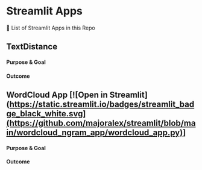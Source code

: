 # Streamlit Apps


🔎 List of Streamlit Apps in this Repo

## TextDistance

#### Purpose & Goal

#### Outcome


## WordCloud App [![Open in Streamlit](https://static.streamlit.io/badges/streamlit_badge_black_white.svg](https://github.com/majoralex/streamlit/blob/main/wordcloud_ngram_app/wordcloud_app.py)]

#### Purpose & Goal

#### Outcome



